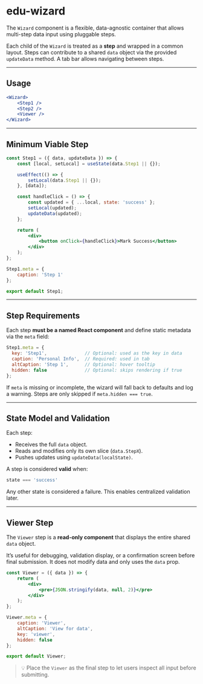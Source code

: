 # edu-wizard

The `Wizard` component is a flexible, data-agnostic container that allows multi-step data input using pluggable steps.

Each child of the `Wizard` is treated as a **step** and wrapped in a common layout. Steps can contribute to a shared `data` object via the provided `updateData` method. A tab bar allows navigating between steps.

---

## Usage

```jsx
<Wizard>
    <Step1 />
    <Step2 />
    <Viewer />
</Wizard>
```

---

## Minimum Viable Step

```jsx
const Step1 = ({ data, updateData }) => {
    const [local, setLocal] = useState(data.Step1 || {});

    useEffect(() => {
        setLocal(data.Step1 || {});
    }, [data]);

    const handleClick = () => {
        const updated = { ...local, state: 'success' };
        setLocal(updated);
        updateData(updated);
    };

    return (
        <div>
            <button onClick={handleClick}>Mark Success</button>
        </div>
    );
};

Step1.meta = {
    caption: 'Step 1'
};

export default Step1;
```

---

## Step Requirements

Each step **must be a named React component** and define static metadata via the `meta` field:

```js
Step1.meta = {
  key: 'Step1',              // Optional: used as the key in data
  caption: 'Personal Info',  // Required: used in tab
  altCaption: 'Step 1',      // Optional: hover tooltip
  hidden: false              // Optional: skips rendering if true
};
```

If `meta` is missing or incomplete, the wizard will fall back to defaults and log a warning. Steps are only skipped if `meta.hidden === true`.

---

## State Model and Validation

Each step:
- Receives the full `data` object.
- Reads and modifies only its own slice (`data.StepX`).
- Pushes updates using `updateData(localState)`.

A step is considered **valid** when:
```js
state === 'success'
```

Any other state is considered a failure. This enables centralized validation later.

---

## Viewer Step

The `Viewer` step is a **read-only component** that displays the entire shared `data` object.

It’s useful for debugging, validation display, or a confirmation screen before final submission. It does not modify data and only uses the `data` prop.

```jsx
const Viewer = ({ data }) => {
    return (
        <div>
            <pre>{JSON.stringify(data, null, 2)}</pre>
        </div>
    );
};

Viewer.meta = {
    caption: 'Viewer',
    altCaption: 'View for data',
    key: 'viewer',
    hidden: false
};

export default Viewer;
```

> 💡 Place the `Viewer` as the final step to let users inspect all input before submitting.
